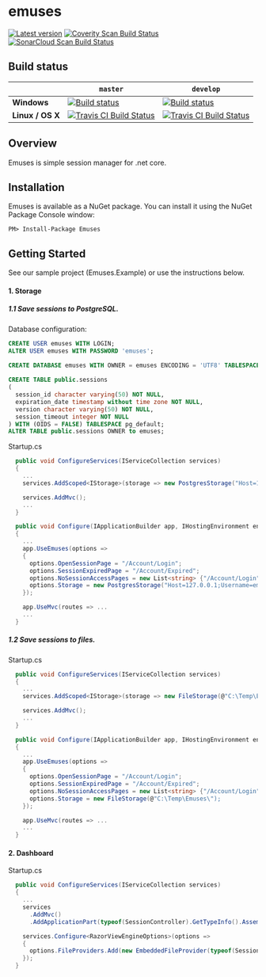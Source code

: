 # emuses

[![Latest version](https://img.shields.io/nuget/v/emuses.svg)](https://www.nuget.org/packages?q=emuses) [![Coverity Scan Build Status](https://scan.coverity.com/projects/14686/badge.svg)](https://scan.coverity.com/projects/teja-1010100-emuses) [![SonarCloud Scan Build Status](https://sonarcloud.io/api/badges/gate?key=Emuses)](https://sonarcloud.io/api/badges/gate?key=Emuses)
  
## Build status

&nbsp; | `master` | `develop`
--- | --- | --- 
**Windows** | [![Build status](https://ci.appveyor.com/api/projects/status/w5f9n0klhma23htn/branch/master?svg=true)](https://ci.appveyor.com/project/teja-1010100/emuses/branch/master) | [![Build status](https://ci.appveyor.com/api/projects/status/w5f9n0klhma23htn/branch/develop?svg=true)](https://ci.appveyor.com/project/teja-1010100/emuses/branch/develop) 
**Linux / OS X** | [![Travis CI Build Status](https://api.travis-ci.org/teja-1010100/emuses.svg?branch=master)](https://travis-ci.org/teja-1010100/emuses/branches) | [![Travis CI Build Status](https://api.travis-ci.org/teja-1010100/emuses.svg?branch=develop)](https://travis-ci.org/teja-1010100/emuses/branches)
  
## Overview

Emuses is simple session manager for .net core.

## Installation

Emuses is available as a NuGet package. You can install it using the NuGet Package Console window:
  
```
PM> Install-Package Emuses
```
  
## Getting Started

See our sample project (Emuses.Example) or use the instructions below.

#### 1. Storage

##### 1.1 Save sessions to PostgreSQL.
  
Database configuration:
```SQL
CREATE USER emuses WITH LOGIN;
ALTER USER emuses WITH PASSWORD 'emuses';
  
CREATE DATABASE emuses WITH OWNER = emuses ENCODING = 'UTF8' TABLESPACE = pg_default CONNECTION LIMIT = -1;
```
  
```SQL  
CREATE TABLE public.sessions
(
  session_id character varying(50) NOT NULL,
  expiration_date timestamp without time zone NOT NULL,
  version character varying(50) NOT NULL,
  session_timeout integer NOT NULL
) WITH (OIDS = FALSE) TABLESPACE pg_default;
ALTER TABLE public.sessions OWNER to emuses;
```
  
Startup.cs  
```csharp
  public void ConfigureServices(IServiceCollection services)
  {
    ...
    services.AddScoped<IStorage>(storage => new PostgresStorage("Host=127.0.0.1;Username=emuses;Password=emuses;Database=emuses"));

    services.AddMvc();
    ...
  }
```
  
```csharp
  public void Configure(IApplicationBuilder app, IHostingEnvironment env, ILoggerFactory loggerFactory)
  {
    ...
    app.UseEmuses(options =>
    {
      options.OpenSessionPage = "/Account/Login";
      options.SessionExpiredPage = "/Account/Expired";
      options.NoSessionAccessPages = new List<string> {"/Account/Login", "Account/Logout"};
      options.Storage = new PostgresStorage("Host=127.0.0.1;Username=emuses;Password=emuses;Database=emuses");
    });

    app.UseMvc(routes => ...
    ...
  }
```
    
##### 1.2 Save sessions to files.
  
Startup.cs  
```csharp
  public void ConfigureServices(IServiceCollection services)
  {
    ...
    services.AddScoped<IStorage>(storage => new FileStorage(@"C:\Temp\Emuses\"));

    services.AddMvc();
    ...
  }
```
    
```csharp
  public void Configure(IApplicationBuilder app, IHostingEnvironment env, ILoggerFactory loggerFactory)
  {
    ...
    app.UseEmuses(options =>
    {
      options.OpenSessionPage = "/Account/Login";
      options.SessionExpiredPage = "/Account/Expired";
      options.NoSessionAccessPages = new List<string> {"/Account/Login", "Account/Logout"};
      options.Storage = new FileStorage(@"C:\Temp\Emuses\");
    });

    app.UseMvc(routes => ...
    ...
  }
```
  
#### 2. Dashboard
  
Startup.cs
```csharp
  public void ConfigureServices(IServiceCollection services)
  {
    ...
    services
      .AddMvc()
      .AddApplicationPart(typeof(SessionController).GetTypeInfo().Assembly);

    services.Configure<RazorViewEngineOptions>(options =>
    {
      options.FileProviders.Add(new EmbeddedFileProvider(typeof(SessionController).GetTypeInfo().Assembly));
    });
  }
```
  